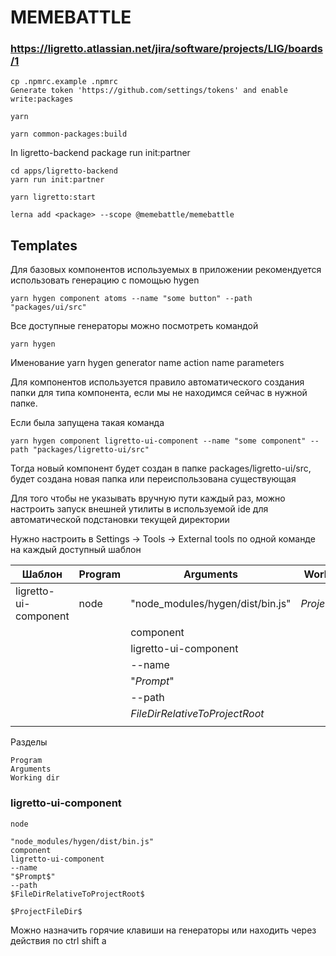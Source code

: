 # MEMEBATTLE
### https://ligretto.atlassian.net/jira/software/projects/LIG/boards/1
```
cp .npmrc.example .npmrc
Generate token 'https://github.com/settings/tokens' and enable write:packages
```



```
yarn
```

```
yarn common-packages:build
```

In ligretto-backend package run init:partner
```
cd apps/ligretto-backend
yarn run init:partner
```

```
yarn ligretto:start
```

```
lerna add <package> --scope @memebattle/memebattle
```

## Templates

Для базовых компонентов используемых в приложении рекомендуется использовать генерацию с помощью hygen

    yarn hygen component atoms --name "some button" --path "packages/ui/src"

Все доступные генераторы можно посмотреть командой

    yarn hygen

Именование yarn hygen generator name action name parameters

Для компонентов используется правило автоматического создания папки для типа компонента,
если мы не находимся сейчас в нужной папке.

Если была запущена такая команда

    yarn hygen component ligretto-ui-component --name "some component" --path "packages/ligretto-ui/src"

Тогда новый компонент будет создан в папке packages/ligretto-ui/src, будет создана новая папка
 или переиспользована существующая

Для того чтобы не указывать вручную пути каждый раз, можно настроить запуск внешней
утилиты в используемой ide для автоматической подстановки текущей директории

Нужно настроить в Settings -> Tools -> External tools по одной команде на каждый доступный шаблон

| Шаблон     | Program       | Arguments                        | Working dir      |
| ---------- | ------------- | -------------------------------- | ---------------- |
| ligretto-ui-component| node | "node_modules/hygen/dist/bin.js" | $ProjectFileDir$ |
|            |               | component                        |                  |
|            |               | ligretto-ui-component            |                  |
|            |               | --name                           |                  |
|            |               | "$Prompt$"                       |                  |
|            |               | --path                           |                  |
|            |               | $FileDirRelativeToProjectRoot$   |                  |
|            |               |                                  |                  |

Разделы

    Program
    Arguments
    Working dir


### ligretto-ui-component

    node

    "node_modules/hygen/dist/bin.js"
    component
    ligretto-ui-component
    --name
    "$Prompt$"
    --path
    $FileDirRelativeToProjectRoot$

    $ProjectFileDir$

Можно назначить горячие клавиши на генераторы или находить через действия по ctrl shift a
